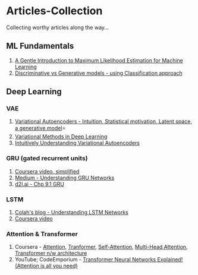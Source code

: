 # Articles-Collection
Collecting worthy articles along the way...


## ML Fundamentals
1. [A Gentle Introduction to Maximum Likelihood Estimation for Machine Learning](https://machinelearningmastery.com/what-is-maximum-likelihood-estimation-in-machine-learning/)
2. [Discriminative vs Generative models - using Classification approach](https://mlwhiz.com/blog/2019/09/23/generative_approach_to_classification/?utm_campaign=a-generative-approach-to-classification&utm_medium=social_link&utm_source=missinglettr-linkedin)


## Deep Learning

### VAE
1. [Variational Autoencoders - Intuition, Statistical motivation, Latent space, a generative model](https://www.jeremyjordan.me/variational-autoencoders/)⭐
2. [Variational Methods in Deep Learning](https://towardsdatascience.com/variational-methods-in-deep-learning-cad00c0ea018)
3. [Intuitively Understanding Variational Autoencoders](https://towardsdatascience.com/intuitively-understanding-variational-autoencoders-1bfe67eb5daf)

### GRU (gated recurrent units)
1. [Coursera video, simplified](https://www.coursera.org/lecture/nlp-sequence-models/gated-recurrent-unit-gru-agZiL)
2. [Medium - Understanding GRU Networks](https://towardsdatascience.com/understanding-gru-networks-2ef37df6c9be)
3. [d2l.ai - Chp 9.1 GRU](https://d2l.ai/chapter_recurrent-modern/gru.html)

### LSTM
1. [Colah's blog - Understanding LSTM Networks](http://colah.github.io/posts/2015-08-Understanding-LSTMs/)
2. [Coursera video](https://www.coursera.org/learn/nlp-sequence-models/lecture/KXoay/long-short-term-memory-lstm) 

### Attention & Transformer
1. Coursera - [Attention](https://www.coursera.org/learn/nlp-sequence-models/lecture/lSwVa/attention-model), [Tranformer](https://www.coursera.org/learn/nlp-sequence-models/lecture/YKatU/transformer-network-intuition), [Self-Attention](https://www.coursera.org/learn/nlp-sequence-models/lecture/lsvRK/self-attention), [Multi-Head Attention](https://www.coursera.org/learn/nlp-sequence-models/lecture/jsV2q/multi-head-attention), [Transformer n/w architecture](https://www.coursera.org/learn/nlp-sequence-models/lecture/Kf5Y3/transformer-network)
2. YouTube; CodeEmporium - [Transformer Neural Networks Explained! (Attention is all you need)](https://www.youtube.com/watch?v=TQQlZhbC5ps)
